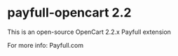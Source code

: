 # payfull-opencart 2.2
This is an open-source OpenCart 2.2.x Payfull extension

For more info: 
Payfull.com
